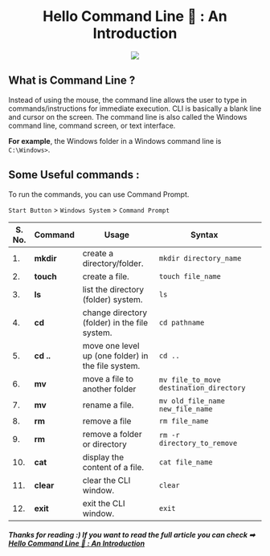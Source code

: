<h1 align="center">Hello Command Line 👋 : An Introduction</h1>

<p align="center"><img src="https://miro.medium.com/max/600/1*6pIGf3CRQk6tf-dwowfsvQ.gif"></p>

## What is Command Line ?
Instead of using the mouse, the command line allows the user to type in commands/instructions for immediate execution. CLI is basically a blank line and cursor on the screen. The command line is also called the Windows command line, command screen, or text interface.

**For example**, the Windows folder in a Windows command line is `C:\Windows>`.

## Some Useful commands :
To run the commands, you can use Command Prompt. 

`Start Button` > `Windows System` > `Command Prompt`
  
| S. No. | Command | Usage | Syntax |   |
|--------|---------|-------|--------|---|
|   1.   |  **mkdir** | create a directory/folder. | `mkdir directory_name` |   |
|   2.   |  **touch** | create a file. | `touch file_name` |  |
|   3.   | **ls**     | list the directory (folder) system. | `ls` |  |
|   4.   | **cd**     | change directory (folder) in the file system. | `cd pathname` |   |
|   5.   | **cd ..**  | move one level up (one folder) in the file system. | `cd ..` |   |
|   6.   | **mv**     | move a file to another folder | `mv file_to_move destination_directory` |   |
|   7.   | **mv**     | rename a file. | `mv old_file_name new_file_name` |   |
|   8.   | **rm**     | remove a file | `rm file_name` |   |
|   9.   | **rm**     | remove a folder or directory | `rm -r directory_to_remove` |   |
|   10.  | **cat**    | display the content of a file. | `cat file_name`  |   |
|   11.  | **clear**  | clear the CLI window. | `clear` |   |
|   12.  |  **exit**  | exit the CLI window. | `exit` |   |

##### Thanks for reading :) If you want to read the full article you can check ➡ [Hello Command Line 👋 : An Introduction](https://medium.com/@_aayushimittal_/hello-command-line-an-introduction-28d3411b60ea)
